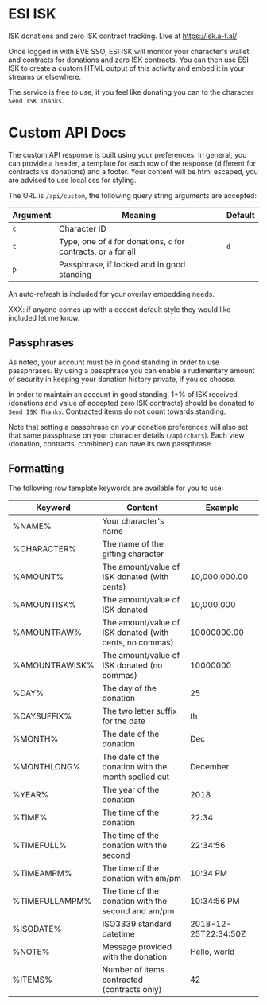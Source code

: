 # ESI ISK

ISK donations and zero ISK contract tracking. Live at https://isk.a-t.al/

Once logged in with EVE SSO, ESI ISK will monitor your character's wallet and contracts for donations and zero ISK contracts. You can then use ESI ISK to create a custom HTML output of this activity and embed it in your streams or elsewhere.

The service is free to use, if you feel like donating you can to the character `Send ISK Thanks`.


# Custom API Docs

The custom API response is built using your preferences. In general, you can provide a header, a template for each row of the response (different for contracts vs donations) and a footer. Your content will be html escaped, you are advised to use local css for styling.

The URL is `/api/custom`, the following query string arguments are accepted:

Argument | Meaning      | Default
---------|--------------|-------
`c`      | Character ID |
`t`      | Type, one of `d` for donations, `c` for contracts, or `a` for all | `d`
`p`      | Passphrase, if locked and in good standing |

An auto-refresh is included for your overlay embedding needs.

XXX: if anyone comes up with a decent default style they would like included let me know.


## Passphrases

As noted, your account must be in good standing in order to use passphrases. By using a passphrase you can enable a rudimentary amount of security in keeping your donation history private, if you so choose.

In order to maintain an account in good standing, 1+% of ISK received (donations and value of accepted zero ISK contracts) should be donated to `Send ISK Thanks`. Contracted items do not count towards standing.

Note that setting a passphrase on your donation preferences will also set that same passphrase on your character details (`/api/chars`). Each view (donation, contracts, combined) can have its own passphrase.


## Formatting

The following row template keywords are available for you to use:

Keyword        | Content | Example
---------------|---------|--------
%NAME%         | Your character's name |
%CHARACTER%    | The name of the gifting character |
%AMOUNT%       | The amount/value of ISK donated (with cents) | 10,000,000.00
%AMOUNTISK%    | The amount/value of ISK donated | 10,000,000
%AMOUNTRAW%    | The amount/value of ISK donated (with cents, no commas) | 10000000.00
%AMOUNTRAWISK% | The amount/value of ISK donated (no commas) | 10000000
%DAY%          | The day of the donation | 25
%DAYSUFFIX%    | The two letter suffix for the date | th
%MONTH%        | The date of the donation | Dec
%MONTHLONG%    | The date of the donation with the month spelled out | December
%YEAR%         | The year of the donation | 2018
%TIME%         | The time of the donation | 22:34
%TIMEFULL%     | The time of the donation with the second | 22:34:56
%TIMEAMPM%     | The time of the donation with am/pm | 10:34 PM
%TIMEFULLAMPM% | The time of the donation with the second and am/pm | 10:34:56 PM
%ISODATE%      | ISO3339 standard datetime | 2018-12-25T22:34:50Z
%NOTE%         | Message provided with the donation | Hello, world
%ITEMS%        | Number of items contracted (contracts only) | 42
